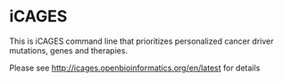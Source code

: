 # iCAGES
This is iCAGES command line that prioritizes personalized cancer driver mutations, genes and therapies.

Please see http://icages.openbioinformatics.org/en/latest for details


